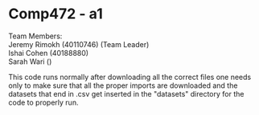 # Comp472 - a1

 Team Members: <br> 
 Jeremy Rimokh (40110746) (Team Leader)  <br>
 Ishai Cohen (40188880)  <br>
 Sarah Wari () <br>

This code runs normally after downloading all the correct files one needs only to make sure that all the proper imports are downloaded and the datasets that end in .csv get inserted in the "datasets" directory for the code to properly run.
